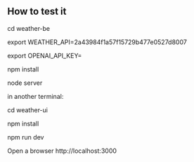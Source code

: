 ## How to test it

cd weather-be

export  WEATHER_API=2a43984f1a57f15729b477e0527d8007 

export OPENAI_API_KEY=<your open ai key>

npm install

node server


in another terminal:

cd weather-ui

npm install

npm run dev

Open a browser http://localhost:3000

